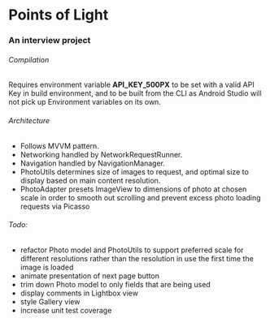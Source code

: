 # Points of Light
### An interview project

###### Compilation

Requires environment variable **API_KEY_500PX** to be set with a valid API Key in build environment, and to be built from the CLI as Android Studio will not pick up Environment variables on its own.


###### Architecture

- Follows MVVM pattern.
- Networking handled by NetworkRequestRunner.
- Navigation handled by NavigationManager.
- PhotoUtils determines size of images to request, and optimal size to display based on main content resolution.
- PhotoAdapter presets ImageView to dimensions of photo at chosen scale in order to smooth out scrolling and prevent excess photo loading requests via Picasso


###### Todo:

- refactor Photo model and PhotoUtils to support preferred scale for different resolutions rather than the resolution in use the first time the image is loaded
- animate presentation of next page button
- trim down Photo model to only fields that are being used
- display comments in Lightbox view
- style Gallery view
- increase unit test coverage